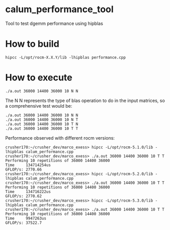 # calum_performance_tool
Tool to test dgemm performance using hipblas

# How to build 

`hipcc -L/opt/rocm-X.X.Y/lib -lhipblas performance.cpp`

# How to execute 

`./a.out 36000 14400 36000 10 N N` 

The N N represents the type of blas operation to do in the input matrices, so a comprehensive test would be:

```
./a.out 36000 14400 36000 10 N N
./a.out 36000 14400 36000 10 N T
./a.out 36000 14400 36000 10 T N 
./a.out 36000 14400 36000 10 T T 
```

Performance observed with different rocm versions: 

```
crusher170:~/crusher_dev/marco_exess> hipcc -L/opt/rocm-5.1.0/lib -lhipblas calum_performance.cpp
crusher170:~/crusher_dev/marco_exess> ./a.out 36000 14400 36000 10 T T
Performing 10 repetitions of 36000 14400 36000
Time     134714254us
GFLOP/s: 2770.66
crusher170:~/crusher_dev/marco_exess> hipcc -L/opt/rocm-5.2.0/lib -lhipblas calum_performance.cpp
crusher170:~/crusher_dev/marco_exess> ./a.out 36000 14400 36000 10 T T
Performing 10 repetitions of 36000 14400 36000
Time     134716222us
GFLOP/s: 2770.62
crusher170:~/crusher_dev/marco_exess> hipcc -L/opt/rocm-5.3.0/lib -lhipblas calum_performance.cpp
crusher170:~/crusher_dev/marco_exess> ./a.out 36000 14400 36000 10 T T
Performing 10 repetitions of 36000 14400 36000
Time     9947263us
GFLOP/s: 37522.7
```
